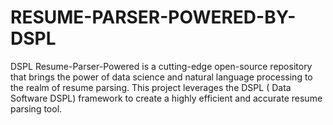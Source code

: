 # RESUME-PARSER-POWERED-BY-DSPL
DSPL Resume-Parser-Powered is a cutting-edge open-source repository that brings the power of data science and natural language processing to the realm of resume parsing. This project leverages the DSPL ( Data Software DSPL) framework to create a highly efficient and accurate resume parsing tool.
